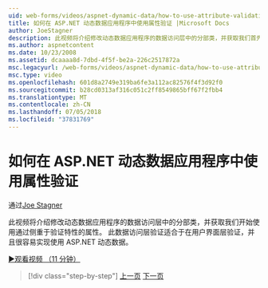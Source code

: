 ```yaml
---
uid: web-forms/videos/aspnet-dynamic-data/how-to-use-attribute-validation-in-aspnet-dynamic-data-applications
title: 如何在 ASP.NET 动态数据应用程序中使用属性验证 |Microsoft Docs
author: JoeStagner
description: 此视频将介绍修改动态数据应用程序的数据访问层中的分部类，并获取我们首先使用特性聚焦 o...
ms.author: aspnetcontent
ms.date: 10/23/2008
ms.assetid: dcaaaa8d-7dbd-4f5f-be2a-226c2517872a
msc.legacyurl: /web-forms/videos/aspnet-dynamic-data/how-to-use-attribute-validation-in-aspnet-dynamic-data-applications
msc.type: video
ms.openlocfilehash: 601d8a2749e319ba6fe3a112ac82576f4f3d92f0
ms.sourcegitcommit: b28cd0313af316c051c2ff8549865bff67f2fbb4
ms.translationtype: MT
ms.contentlocale: zh-CN
ms.lasthandoff: 07/05/2018
ms.locfileid: "37831769"
---
```

<a name="how-to-use-attribute-validation-in-aspnet-dynamic-data-applications"></a>如何在 ASP.NET 动态数据应用程序中使用属性验证
====================
通过[Joe Stagner](https://github.com/JoeStagner)

此视频将介绍修改动态数据应用程序的数据访问层中的分部类，并获取我们开始使用通过侧重于验证特性的属性。 此数据访问层验证适合于在用户界面层验证，并且很容易实现使用 ASP.NET 动态数据。

[&#9654;观看视频 （11 分钟）](https://channel9.msdn.com/Blogs/ASP-NET-Site-Videos/how-to-use-attribute-validation-in-aspnet-dynamic-data-applications)

> [!div class="step-by-step"]
> [上一页](how-to-enable-table-specific-routing-in-dynamic-data-applications.md)
> [下一页](how-to-implement-custom-field-validation-with-imperative-logic-in-vb-or-c.md)
